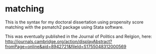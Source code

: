 # matching

This is the syntax for my doctoral dissertation using propensity score matching with the psmatch2 package using Stata software. 
 
This was eventually published in the Journal of Politics and Relgion, here: http://journals.cambridge.org/action/displayAbstract?fromPage=online&aid=8942721&fileId=S1755048312000569


